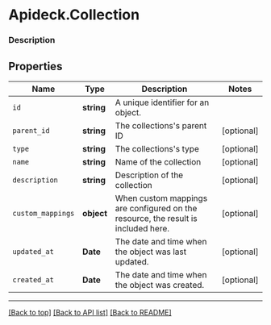 # Apideck.Collection

### Description

## Properties
Name | Type | Description | Notes
------------ | ------------- | ------------- | -------------
`id` | **string** | A unique identifier for an object. | 
`parent_id` | **string** | The collections\'s parent ID | [optional] 
`type` | **string** | The collections\'s type | [optional] 
`name` | **string** | Name of the collection | [optional] 
`description` | **string** | Description of the collection | [optional] 
`custom_mappings` | **object** | When custom mappings are configured on the resource, the result is included here. | [optional] 
`updated_at` | **Date** | The date and time when the object was last updated. | [optional] 
`created_at` | **Date** | The date and time when the object was created. | [optional] 





---

[[Back to top]](#) [[Back to API list]](../../../../README.md#documentation-for-api-endpoints) [[Back to README]](../../../../README.md)


